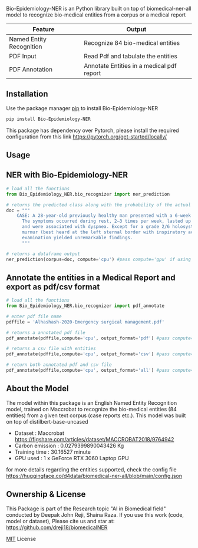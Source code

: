Bio-Epidemiology-NER is an Python library built on top of biomedical-ner-all model to recognize bio-medical entities from a corpus or a medical report

| Feature  | Output  |
|---|---|
| Named Entity Recognition | Recognize 84 bio-medical entities |
| PDF Input | Read Pdf and tabulate the entities|
| PDF Annotation | Annotate Entities in a medical pdf report|


## Installation

Use the package manager [pip](https://pip.pypa.io/en/stable/) to install Bio-Epidemiology-NER

```bash
pip install Bio-Epidemiology-NER
```

This package has dependency over Pytorch, please install the required configuration from this link https://pytorch.org/get-started/locally/

## Usage

## NER with Bio-Epidemiology-NER
```python
# load all the functions
from Bio_Epidemiology_NER.bio_recognizer import ner_prediction

# returns the predicted class along with the probability of the actual EnvBert model
doc = """
	CASE: A 28-year-old previously healthy man presented with a 6-week history of palpitations. 
      The symptoms occurred during rest, 2–3 times per week, lasted up to 30 minutes at a time 
      and were associated with dyspnea. Except for a grade 2/6 holosystolic tricuspid regurgitation 
      murmur (best heard at the left sternal border with inspiratory accentuation), physical 
      examination yielded unremarkable findings.
      """

# returns a dataframe output
ner_prediction(corpus=doc, compute='cpu') #pass compute='gpu' if using gpu

```

## Annotate the entities in a Medical Report and export as pdf/csv format 
```python
# load all the functions
from Bio_Epidemiology_NER.bio_recognizer import pdf_annotate

# enter pdf file name
pdffile = 'Alhashash-2020-Emergency surgical management.pdf'

# returns a annotated pdf file
pdf_annotate(pdffile,compute='cpu', output_format='pdf') #pass compute='gpu' if using gpu

# returns a csv file with entities
pdf_annotate(pdffile,compute='cpu', output_format='csv') #pass compute='gpu' if using gpu

# return both annotated pdf and csv file
pdf_annotate(pdffile,compute='cpu', output_format='all') #pass compute='gpu' if using gpu

```


## About the Model
The model within this package is an English Named Entity Recognition model, trained on Maccrobat to recognize the bio-medical entities (84 entities) from a given text corpus (case reports etc.). This model was built on top of distilbert-base-uncased

- Dataset : Maccrobat https://figshare.com/articles/dataset/MACCROBAT2018/9764942
- Carbon emission : 0.0279399890043426 Kg
- Training time : 30.16527 minute
- GPU used : 1 x GeForce RTX 3060 Laptop GPU

for more details regarding the entities supported, check the config file https://huggingface.co/d4data/biomedical-ner-all/blob/main/config.json

## Ownership & License
This Package is part of the Research topic "AI in Biomedical field" conducted by Deepak John Reji, Shaina Raza. If you use this work (code, model or dataset),
Please cite us and star at: https://github.com/dreji18/biomedicalNER

[MIT](https://choosealicense.com/licenses/mit/) License
